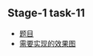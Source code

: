 ## Stage-1 task-11

 * [题目](http://ife.baidu.com/task/detail?taskId=11)
 * [需要实现的效果图](task_1_11_1.jpg)

